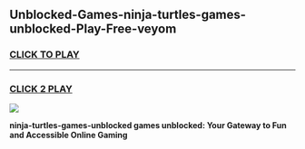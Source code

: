 
## Unblocked-Games-ninja-turtles-games-unblocked-Play-Free-veyom
<h3>
<a href="https://premium76.site?title=ninja-turtles-games-unblocked&ref=18A1">CLICK TO PLAY</a></h3>
<hr>

<h3>
<a href="https://premium76.site?title=ninja-turtles-games-unblocked&ref=18A1">CLICK 2 PLAY</a>
  
</h3>

<a href="https://premium76.site?title=ninja-turtles-games-unblocked&ref=18A1"><img src="https://clearcache.store/games.png"></a>


**ninja-turtles-games-unblocked games unblocked: Your Gateway to Fun and Accessible Online Gaming**
